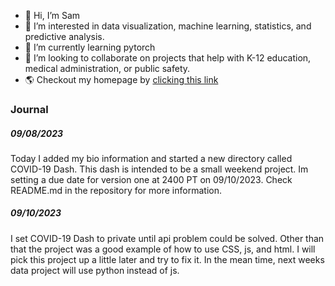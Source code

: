 - 👋 Hi, I’m Sam
- 👀 I’m interested in data visualization, machine learning, statistics, and predictive analysis. 
- 🌱 I’m currently learning pytorch 
- 💞️ I’m looking to collaborate on projects that help with K-12 education, medical administration, or public safety. 
- 🌎 Checkout my homepage by [clicking this link](https://samuelcooperlvnv.w3spaces.com)

<h3>Journal</h3>
<h5>09/08/2023</h5>
<p>Today I added my bio information and started a new directory called COVID-19 Dash.
   This dash is intended to be a small weekend project. Im setting a due date for 
   version one at 2400 PT on 09/10/2023. 
   Check README.md in the repository for more information. 
</p>
<h5>09/10/2023</h5>
<p>I set COVID-19 Dash to private until api problem could be solved. 
   Other than that the project was a good example of how to use CSS,
   js, and html. 
   I will pick this project up a little later and try to fix it. 
   In the mean time, next weeks data project will use python instead of js. 
</p>
<!---
russellscooper/russellscooper is a ✨ special ✨ repository because its `README.md` (this file) appears on your GitHub profile.
You can click the Preview link to take a look at your changes.
--->
